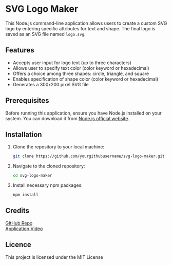 # SVG Logo Maker

This Node.js command-line application allows users to create a custom SVG logo by entering specific attributes for text and shape. The final logo is saved as an SVG file named `logo.svg`.

## Features

- Accepts user input for logo text (up to three characters)
- Allows user to specify text color (color keyword or hexadecimal)
- Offers a choice among three shapes: circle, triangle, and square
- Enables specification of shape color (color keyword or hexadecimal)
- Generates a 300x200 pixel SVG file

## Prerequisites

Before running this application, ensure you have Node.js installed on your system. You can download it from [Node.js official website](https://nodejs.org/).

## Installation

1. Clone the repository to your local machine:
   ```bash
   git clone https://github.com/yourgithubusername/svg-logo-maker.git

2. Navigate to the cloned repository:
    ```bash
    cd svg-logo-maker

3. Install necessary npm packages:
    ```bash
    npm install

## Credits 
[GItHub Repo](https://github.com/mmhilbert/svg-logo-maker) <br>
[Application Video](https://drive.google.com/file/d/1yeGAUh20oKVI4yPhhioi46YxJd4KM3Yr/view)

## Licence
This project is licensed under the MIT License


